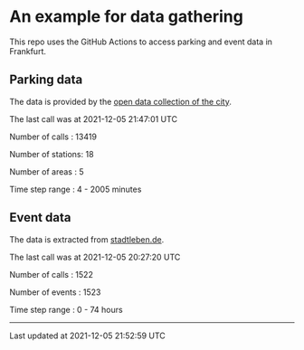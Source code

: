 # An example for data gathering

This repo uses the GitHub Actions to access parking and event data in Frankfurt.

## Parking data
The data is provided by the [open data collection of the city](https://www.offenedaten.frankfurt.de/).

The last call was at 2021-12-05 21:47:01 UTC

Number of calls   : 13419

Number of stations:    18

Number of areas   :     5

Time step range   :     4 -  2005 minutes


## Event data
The data is extracted from [stadtleben.de](https://stadtleben.de/frankfurt/).

The last call was at 2021-12-05 20:27:20 UTC

Number of calls   : 1522

Number of events  : 1523

Time step range   :    0 -   74 hours


----

Last updated at 2021-12-05 21:52:59 UTC
